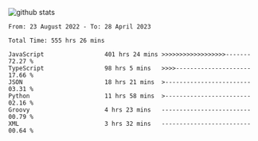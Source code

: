 
![github stats](https://github-readme-stats.vercel.app/api?username=realmahd1&show_icons=true&theme=codeSTACKr&hide_rank=true&count_private=true)

<!--START_SECTION:waka-->

```text
From: 23 August 2022 - To: 28 April 2023

Total Time: 555 hrs 26 mins

JavaScript                 401 hrs 24 mins >>>>>>>>>>>>>>>>>>-------   72.27 %
TypeScript                 98 hrs 5 mins   >>>>---------------------   17.66 %
JSON                       18 hrs 21 mins  >------------------------   03.31 %
Python                     11 hrs 58 mins  >------------------------   02.16 %
Groovy                     4 hrs 23 mins   -------------------------   00.79 %
XML                        3 hrs 32 mins   -------------------------   00.64 %
```

<!--END_SECTION:waka-->
